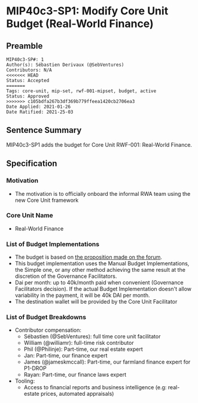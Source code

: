 # MIP40c3-SP1: Modify Core Unit Budget (Real-World Finance)

## Preamble

```
MIP40c3-SP#: 1
Author(s): Sébastien Derivaux (@SebVentures)
Contributors: N/A
<<<<<<< HEAD
Status: Accepted
=======
Tags: core-unit, mip-set, rwf-001-mipset, budget, active
Status: Approved
>>>>>>> c105bdfa267b3df369b779ffeea1420cb2706ea3
Date Applied: 2021-01-26
Date Ratified: 2021-25-03
```

## Sentence Summary

MIP40c3-SP1 adds the budget for Core Unit RWF-001: Real-World Finance.

## Specification

### Motivation

* The motivation is to officially onboard the informal RWA team using the new Core Unit framework

### Core Unit Name

* Real-World Finance

### List of Budget Implementations

* The budget is based on [the proposition made on the forum](https://forum.makerdao.com/t/team-funding-experiment-rwa-objectives-and-cost-structure/5954).
* This budget implementation uses the Manual Budget Implementations, the Simple one, or any other method achieving the same result at the discretion of the Governance Facilitators.
* Dai per month: up to 40k/month paid when convenient (Governance Facilitators decision). If the actual Budget Implementation doesn't allow variability in the payment, it will be 40k DAI per month.
* The destination wallet will be provided by the Core Unit Facilitator

### List of Budget Breakdowns

* Contributor compensation:
  * Sébastien (@SebVentures): full time core unit facilitator
  * William (@williamr): full-time risk contributor
  * Phil (@Philinje): Part-time, our real estate expert
  * Jan: Part-time, our finance expert
  * James (@jameskmccall): Part-time, our farmland finance expert for P1-DROP
  * Rayan: Part-time, our finance laws expert
* Tooling:
  * Access to financial reports and business intelligence (e.g: real-estate prices, automated appraisals)